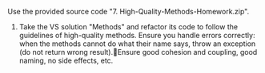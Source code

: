 Use the provided source code "7. High-Quality-Methods-Homework.zip".
01. Take the VS solution "Methods" and refactor its code to follow the guidelines of high-quality methods. Ensure you handle errors correctly: when the methods cannot do what their name says, throw an exception (do not return wrong result).Ensure good cohesion and coupling, good naming, no side effects, etc.

